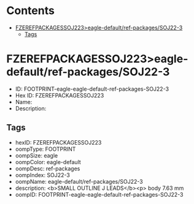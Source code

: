 



Contents
========

* [FZEREFPACKAGESSOJ223>eagle-default/ref-packages/SOJ22-3](#fzerefpackagessoj223eagle-defaultref-packagessoj22-3)
	* [Tags](#tags)

# FZEREFPACKAGESSOJ223>eagle-default/ref-packages/SOJ22-3

- ID: FOOTPRINT-eagle-eagle-default-ref-packages-SOJ22-3
- Hex ID: FZEREFPACKAGESSOJ223
- Name: 
- Description: 

## Tags

- hexID: FZEREFPACKAGESSOJ223
- oompType: FOOTPRINT
- oompSize: eagle
- oompColor: eagle-default
- oompDesc: ref-packages
- oompIndex: SOJ22-3
- oompName: eagle-default/ref-packages/SOJ22-3
- description: &lt;b&gt;SMALL OUTLINE J LEADS&lt;/b&gt;&lt;p&gt;&#xD;
body 7.63 mm
- oompID: FOOTPRINT-eagle-eagle-default-ref-packages-SOJ22-3
